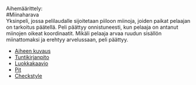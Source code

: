 Aihemäärittely:    
#Miinaharava    
Yksinpeli, jossa pelilaudalle sijoitetaan piiloon miinoja, joiden paikat pelaajan on tarkoitus päätellä. Peli päättyy onnistuneesti, kun pelaaja on antanut miinojen oikeat koordinaatit. Mikäli pelaaja arvaa ruudun sisällön miinattomaksi ja erehtyy arvelussaan, peli päättyy. 
- [Aiheen kuvaus](Dokumentaatio/AiheenKuvausJaMääritelmä.md)
- [Tuntikirjanpito](Dokumentaatio/Tuntikirjanpito.md)
- [Luokkakaavio](Dokumentaatio/Luokkakaavio4.png "Luokkakaavio")
- [Pit](https://htmlpreview.github.io/?https://github.com/alaakkon/Miinaharava/blob/master/Miinaharava/target/pit-reports/201608241529/index.html)
- [Checkstyle](https://htmlpreview.github.io/?https://github.com/alaakkon/Miinaharava/blob/master/Miinaharava/target/site/checkstyle.html)
